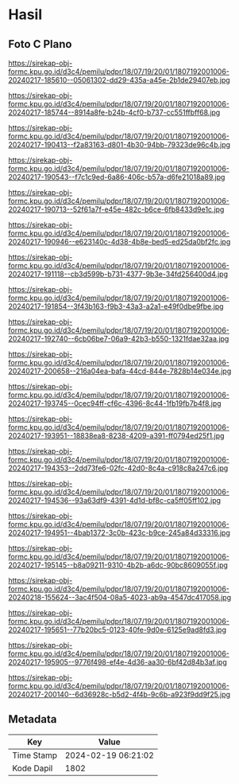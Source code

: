 # Hasil

## Foto C Plano

https://sirekap-obj-formc.kpu.go.id/d3c4/pemilu/pdpr/18/07/19/20/01/1807192001006-20240217-185610--05061302-dd29-435a-a45e-2b1de29407eb.jpg

https://sirekap-obj-formc.kpu.go.id/d3c4/pemilu/pdpr/18/07/19/20/01/1807192001006-20240217-185744--8914a8fe-b24b-4cf0-b737-cc551ffbff68.jpg

https://sirekap-obj-formc.kpu.go.id/d3c4/pemilu/pdpr/18/07/19/20/01/1807192001006-20240217-190413--f2a83163-d801-4b30-94bb-79323de96c4b.jpg

https://sirekap-obj-formc.kpu.go.id/d3c4/pemilu/pdpr/18/07/19/20/01/1807192001006-20240217-190543--f7c1c9ed-6a86-406c-b57a-d6fe21018a89.jpg

https://sirekap-obj-formc.kpu.go.id/d3c4/pemilu/pdpr/18/07/19/20/01/1807192001006-20240217-190713--52f61a7f-e45e-482c-b6ce-6fb8433d9e1c.jpg

https://sirekap-obj-formc.kpu.go.id/d3c4/pemilu/pdpr/18/07/19/20/01/1807192001006-20240217-190946--e623140c-4d38-4b8e-bed5-ed25da0bf2fc.jpg

https://sirekap-obj-formc.kpu.go.id/d3c4/pemilu/pdpr/18/07/19/20/01/1807192001006-20240217-191118--cb3d599b-b731-4377-9b3e-34fd256400d4.jpg

https://sirekap-obj-formc.kpu.go.id/d3c4/pemilu/pdpr/18/07/19/20/01/1807192001006-20240217-191854--3f43b163-f9b3-43a3-a2a1-e49f0dbe9fbe.jpg

https://sirekap-obj-formc.kpu.go.id/d3c4/pemilu/pdpr/18/07/19/20/01/1807192001006-20240217-192740--6cb06be7-06a9-42b3-b550-1321fdae32aa.jpg

https://sirekap-obj-formc.kpu.go.id/d3c4/pemilu/pdpr/18/07/19/20/01/1807192001006-20240217-200658--216a04ea-bafa-44cd-844e-7828b14e034e.jpg

https://sirekap-obj-formc.kpu.go.id/d3c4/pemilu/pdpr/18/07/19/20/01/1807192001006-20240217-193745--0cec94ff-cf6c-4396-8c44-1fb19fb7b4f8.jpg

https://sirekap-obj-formc.kpu.go.id/d3c4/pemilu/pdpr/18/07/19/20/01/1807192001006-20240217-193951--18838ea8-8238-4209-a391-ff0794ed25f1.jpg

https://sirekap-obj-formc.kpu.go.id/d3c4/pemilu/pdpr/18/07/19/20/01/1807192001006-20240217-194353--2dd73fe6-02fc-42d0-8c4a-c918c8a247c6.jpg

https://sirekap-obj-formc.kpu.go.id/d3c4/pemilu/pdpr/18/07/19/20/01/1807192001006-20240217-194536--93a63df9-4391-4d1d-bf8c-ca5ff05ff102.jpg

https://sirekap-obj-formc.kpu.go.id/d3c4/pemilu/pdpr/18/07/19/20/01/1807192001006-20240217-194951--4bab1372-3c0b-423c-b9ce-245a84d33316.jpg

https://sirekap-obj-formc.kpu.go.id/d3c4/pemilu/pdpr/18/07/19/20/01/1807192001006-20240217-195145--b8a09211-9310-4b2b-a6dc-90bc8609055f.jpg

https://sirekap-obj-formc.kpu.go.id/d3c4/pemilu/pdpr/18/07/19/20/01/1807192001006-20240218-155624--3ac4f504-08a5-4023-ab9a-4547dc417058.jpg

https://sirekap-obj-formc.kpu.go.id/d3c4/pemilu/pdpr/18/07/19/20/01/1807192001006-20240217-195651--77b20bc5-0123-40fe-9d0e-6125e9ad8fd3.jpg

https://sirekap-obj-formc.kpu.go.id/d3c4/pemilu/pdpr/18/07/19/20/01/1807192001006-20240217-195905--9776f498-ef4e-4d36-aa30-6bf42d84b3af.jpg

https://sirekap-obj-formc.kpu.go.id/d3c4/pemilu/pdpr/18/07/19/20/01/1807192001006-20240217-200140--6d36928c-b5d2-4f4b-9c6b-a923f9dd9f25.jpg


## Metadata

| Key        | Value               |
| ---------- | ------------------- |
| Time Stamp | 2024-02-19 06:21:02 |
| Kode Dapil | 1802                |



